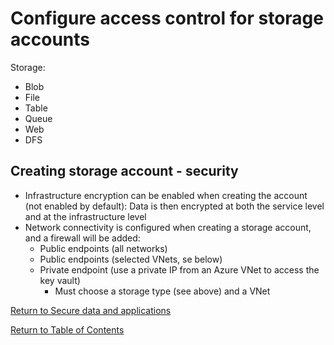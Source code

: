 # Configure access control for storage accounts

Storage:
* Blob
* File
* Table
* Queue
* Web
* DFS

## Creating storage account - security

* Infrastructure encryption can be enabled when creating the account (not enabled by default): Data is then encrypted at both the service level and at the infrastructure level
* Network connectivity is configured when creating a storage account, and a firewall will be added:
   * Public endpoints (all networks)
   * Public endpoints (selected VNets, se below)
   * Private endpoint (use a private IP from an Azure VNet to access the key vault)
      * Must choose a storage type (see above) and a VNet

[Return to Secure data and applications](README.md)

[Return to Table of Contents](../README.md)